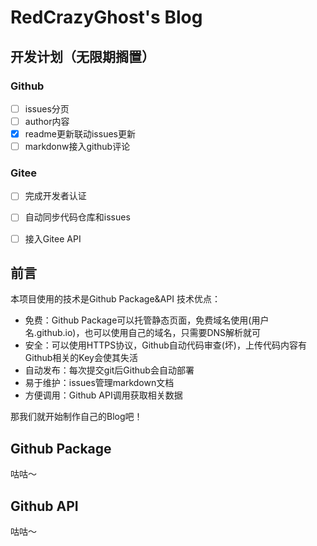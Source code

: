 # RedCrazyGhost's Blog

## 开发计划（**无限期搁置**）
### Github
- [ ] issues分页
- [ ] author内容
- [x] readme更新联动issues更新
- [ ] markdonw接入github评论

### Gitee
- [ ] 完成开发者认证
- [ ] 自动同步代码仓库和issues
- [ ] 接入Gitee API


## 前言
本项目使用的技术是Github Package&API
技术优点：
- 免费：Github Package可以托管静态页面，免费域名使用(用户名.github.io)，也可以使用自己的域名，只需要DNS解析就可
- 安全：可以使用HTTPS协议，Github自动代码审查(坏)，上传代码内容有Github相关的Key会使其失活
- 自动发布：每次提交git后Github会自动部署
- 易于维护：issues管理markdown文档
- 方便调用：Github API调用获取相关数据

那我们就开始制作自己的Blog吧！

## Github Package 
咕咕～

## Github API
咕咕～

